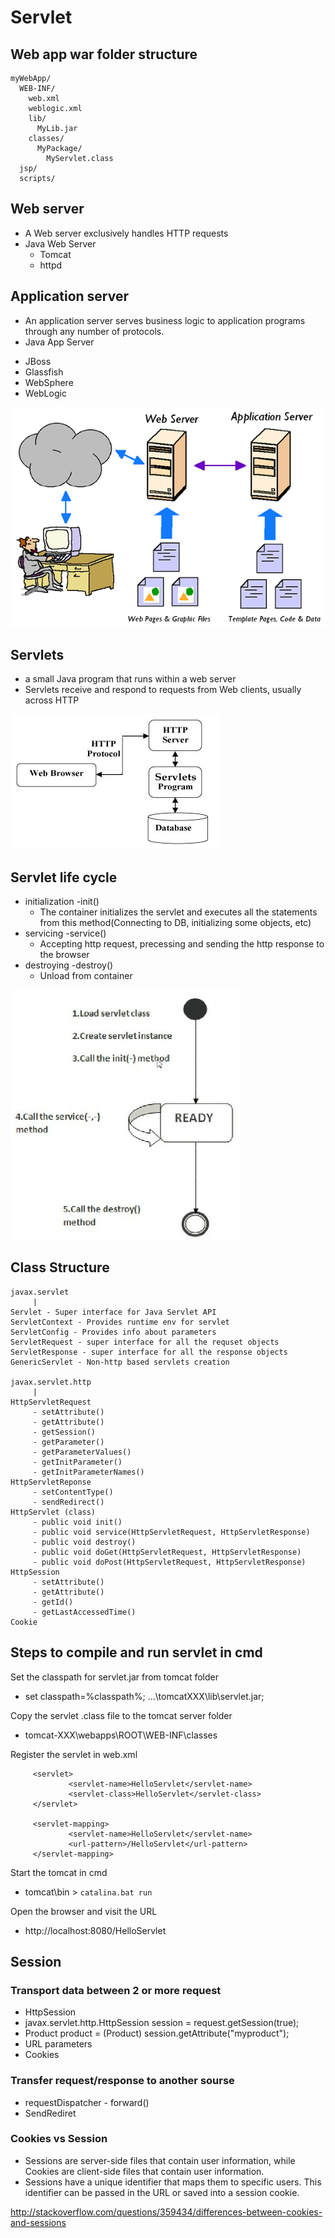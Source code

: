 # Servlet

## Web app war folder structure

```
myWebApp/
  WEB-INF/
    web.xml
    weblogic.xml
    lib/
      MyLib.jar
    classes/
      MyPackage/
        MyServlet.class
  jsp/
  scripts/
```

## Web server

- A Web server exclusively handles HTTP requests
- Java Web Server
  - Tomcat
  - httpd
  
## Application server

- An application server serves business logic to application programs through any number of protocols.
- Java App Server
 * JBoss
 * Glassfish
 * WebSphere
 * WebLogic

![servlet_server](img/servlet_server.png)

## Servlets

- a small Java program that runs within a web server
- Servlets receive and respond to requests from Web clients, usually across HTTP

![servlet_servlet](img/servlet_servlet.png)

## Servlet life cycle

- initialization -init()
  - The container initializes the servlet and executes all the statements from this method(Connecting to DB, initializing some objects, etc)
- servicing -service()
  - Accepting http request, precessing and sending the http response to the browser
- destroying -destroy()
  - Unload from container

![servlet_life_cycle](img/servlet_life_cycle.png)

## Class Structure

```
javax.servlet
     |
Servlet - Super interface for Java Servlet API
ServletContext - Provides runtime env for servlet
ServletConfig - Provides info about parameters
ServletRequest - super interface for all the requset objects
ServletResponse - super interface for all the response objects
GenericServlet - Non-http based servlets creation

javax.servlet.http
     |
HttpServletRequest
     - setAttribute()
     - getAttribute()
     - getSession()
     - getParameter()
     - getParameterValues()
     - getInitParameter()
     - getInitParameterNames()
HttpServletReponse
     - setContentType()
     - sendRedirect()
HttpServlet (class)
     - public void init()
     - public void service(HttpServletRequest, HttpServletResponse)
     - public void destroy()
     - public void doGet(HttpServletRequest, HttpServletResponse)
     - public void doPost(HttpServletRequest, HttpServletResponse)
HttpSession
     - setAttribute()
     - getAttribute()
     - getId()
     - getLastAccessedTime()
Cookie
```

## Steps to compile and run servlet in cmd

Set the classpath for servlet.jar from tomcat folder
- set classpath=%classpath%; ...\tomcatXXX\lib\servlet.jar;

Copy the servlet .class file to the tomcat server folder
- tomcat-XXX\webapps\ROOT\WEB-INF\classes

Register the servlet in web.xml

```
	 <servlet>
			 <servlet-name>HelloServlet</servlet-name>
			 <servlet-class>HelloServlet</servlet-class>
	 </servlet>

	 <servlet-mapping>
			 <servlet-name>HelloServlet</servlet-name>
			 <url-pattern>/HelloServlet</url-pattern>
	 </servlet-mapping>
```

Start the tomcat in cmd
- tomcat\bin > `catalina.bat run`


Open the browser and visit the URL
- http://localhost:8080/HelloServlet

## Session

### Transport data between 2 or more request

- HttpSession
 - javax.servlet.http.HttpSession session = request.getSession(true);
 - Product product = (Product) session.getAttribute("myproduct");
- URL parameters
- Cookies

### Transfer request/response to another sourse

- requestDispatcher - forward()
- SendRediret

### Cookies vs Session

- Sessions are server-side files that contain user information, while Cookies are client-side files that contain user information. 
- Sessions have a unique identifier that maps them to specific users. This identifier can be passed in the URL or saved into a session cookie.

http://stackoverflow.com/questions/359434/differences-between-cookies-and-sessions
